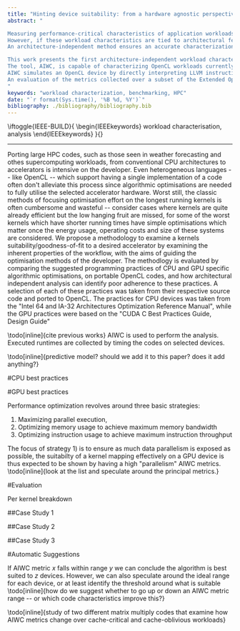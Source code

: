 ```yaml
---
title: "Hinting device suitability: from a hardware agnostic perspective"
abstract: "

Measuring performance-critical characteristics of application workloads is important both for developers, who must understand and optimize the performance of codes, as well as designers and integrators of HPC systems, who must ensure that compute architectures are suitable for the intended workloads.
However, if these workload characteristics are tied to architectural features that are specific to a particular system, they may not generalize well to alternative or future systems.
An architecture-independent method ensures an accurate characterization of inherent program behaviour, without bias due to architecture-dependent features that vary widely between different types of accelerators.

This work presents the first architecture-independent workload characterization framework for heterogeneous compute platforms, proposing a set of metrics determining the suitability and performance of an application on any parallel HPC architecture.
The tool, AIWC, is capable of characterizing OpenCL workloads currently in use in the supercomputing setting and is deployed as part of the open-source Oclgrind simulator.
AIWC simulates an OpenCL device by directly interpreting LLVM instructions, and the resulting metrics may be used for performance prediction and developer feedback to guide device-specific optimizations.
An evaluation of the metrics collected over a subset of the Extended OpenDwarfs Benchmark Suite is also presented.
"
keywords: "workload characterization, benchmarking, HPC"
date: "`r format(Sys.time(), '%B %d, %Y')`"
bibliography: ./bibliography/bibliography.bib
---
```


<!--IEEE needs the keywords to be set here :(-->
\iftoggle{IEEE-BUILD}{
\begin{IEEEkeywords}
workload characterisation, analysis
\end{IEEEkeywords}
}{}



----------------------------------------------------------------

Porting large HPC codes, such as those seen in weather forecasting and othes supercomputing workloads, from conventional CPU architectures to accelerators is intensive on the developer.
Even heterogeneous languages -- like OpenCL -- which support having a single implementation of a code often don't alleviate this process since algorithmic optimisations are needed to fully utilise the selected accelerator hardware.
Worst still, the classic methods of focusing optimisation effort on the longest running kernels is often cumbersome and wasteful -- consider cases where kernels are quite already efficient but the low hanging fruit are missed, for some of the worst kernels which have shorter running times have simple optimisations which matter once the energy usage, operating costs and size of these systems are considered.
We propose a methodology to examine a kernels suitability/goodness-of-fit to a desired accelerator by examining the inherent properties of the workflow, with the aims of guiding the optimisation methods of the developer.
The methodlogy is evaluated by comparing the suggested programming practices of CPU and GPU specific algorithmic optimisations, on portable OpenCL codes, and how architectural independent analysis can identify poor adherence to these practices.
A selection of each of these practices was taken from their respective source code and ported to OpenCL.
The practices for CPU devices was taken from the "Intel 64 and IA-32 Architectures Optimization Reference Manual", while the GPU practices were based on the "CUDA C Best Practices Guide, Design Guide"

\todo[inline]{cite previous works}
AIWC is used to perform the analysis.
Executed runtimes are collected by timing the codes on selected devices.

\todo[inline]{predictive model? should we add it to this paper? does it add anything?}

#CPU best practices

#GPU best practices

Performance optimization revolves around three basic strategies:

1) Maximizing parallel execution,
2) Optimizing memory usage to achieve maximum memory bandwidth
3) Optimizing instruction usage to achieve maximum instruction throughput

The focus of strategy 1) is to ensure as much data parallelism is exposed as possible, the suitabilty of a kernel mapping effectively on a GPU device is thus expected to be shown by having a high "parallelism" AIWC metrics. \todo[inline]{look at the list and speculate around the principal metrics.}

#Evaluation

Per kernel breakdown

##Case Study 1

##Case Study 2

##Case Study 3

#Automatic Suggestions

If AIWC metric *x* falls within range *y* we can conclude the algorithm is best suited to *z* devices.
However, we can also speculate around the ideal range for each device, or at least identify the threshold around what is suitable \todo[inline]{how do we suggest whether to go up or down an AIWC metric range -- or which code characteristics improve this?}

\todo[inline]{study of two different matrix multiply codes that examine how AIWC metrics change over cache-critical and cache-oblivious workloads}
